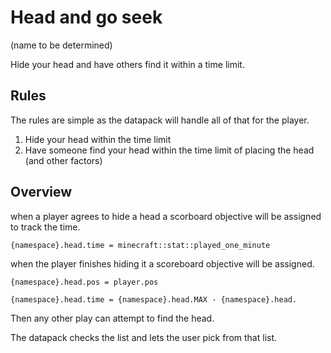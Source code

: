 Head and go seek
================
(name to be determined)

Hide your head and have others find it within a time limit.

Rules
-----
The rules are simple as the datapack will handle all of that for the
player.

1.  Hide your head within the time limit
2.  Have someone find your head within the time limit of placing the
    head (and other factors)

Overview
--------
when a player agrees to hide a head a scorboard objective will be
assigned to track the time.

```cr
{namespace}.head.time = minecraft::stat::played_one_minute
```

when the player finishes hiding it a scoreboard objective will be
assigned.

```cr
{namespace}.head.pos = player.pos

{namespace}.head.time = {namespace}.head.MAX - {namespace}.head.
```

Then any other play can attempt to find the head.

The datapack checks the list and lets the user pick from that list.
